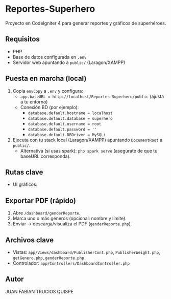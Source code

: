 # Reportes-Superhero

Proyecto en CodeIgniter 4 para generar reportes y gráficos de superhéroes.

## Requisitos
- PHP
- Base de datos configurada en `.env`
- Servidor web apuntando a `public/` (Laragon/XAMPP)

## Puesta en marcha (local)
1) Copia `envCopy` a `.env` y configura:
   - `app.baseURL = http://localhost/Reportes-Superhero/public` (ajusta a tu entorno)
   - Conexión BD (por ejemplo):
     - `database.default.hostname = localhost`
     - `database.default.database = superhero`
     - `database.default.username = root`
     - `database.default.password = ''`
     - `database.default.DBDriver = MySQLi`
2) Ejecuta con tu stack local (Laragon/XAMPP) apuntando `DocumentRoot` a `public/`.
   - Alternativa (si usas spark): `php spark serve` (asegúrate de que tu baseURL corresponda).

## Rutas clave
- UI gráficos:

## Exportar PDF (rápido)
1. Abre `/dashboard/genderReporte`.
2. Marca uno o más géneros (opcional: nombre y límite).
3. Enviar → descarga/visualiza el PDF (`genderReporte.php`).

## Archivos clave
- Vistas: `app/Views/dashboard/PublisherCont.php`, `PublisherWeight.php`, `getGenero.php`, `genderReporte.php`
- Controlador: `app/Controllers/DashboardController.php`

## Autor
JUAN FABIAN TRUCIOS QUISPE